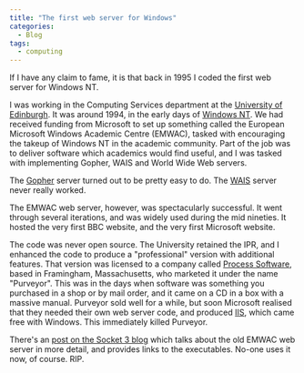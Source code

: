 ```yaml
---
title: "The first web server for Windows"
categories:
  - Blog
tags:
  - computing
---
```


If I have any claim to fame, it is that back in 1995 I coded the first web server for Windows NT.

I was working in the Computing Services department at the [University of Edinburgh](https://www.ed.ac.uk/). It was around 1994, in the early days of [Windows NT](https://en.wikipedia.org/wiki/Windows_NT). We had received funding from Microsoft to set up something called the European Microsoft Windows Academic Centre (EMWAC), tasked with encouraging the takeup of Windows NT in the academic community. Part of the job was to deliver software which academics would find useful, and I was tasked with implementing Gopher, WAIS and World Wide Web servers.

The [Gopher](https://en.wikipedia.org/wiki/Gopher_(protocol)) server turned out to be pretty easy to do. The [WAIS](https://en.wikipedia.org/wiki/Wide_area_information_server) server never really worked.

The EMWAC web server, however, was spectacularly successful. It went through several iterations, and was widely used during the mid nineties. It hosted the very first BBC website, and the very first Microsoft website.

The code was never open source. The University retained the IPR, and I enhanced the code to produce a "professional" version with additional features. That version was licensed to a company called [Process Software](https://www.process.com/), based in Framingham, Massachusetts, who marketed it under the name "Purveyor". This was in the days when software was something you purchased in a shop or by mail order, and it came on a CD in a box with a massive manual. Purveyor sold well for a while, but soon Microsoft realised that they needed their own web server code, and produced [IIS](https://en.wikipedia.org/wiki/Internet_Information_Services), which came free with Windows. This immediately killed Purveyor.

There's an [post on the Socket 3 blog](https://socket3.wordpress.com/2018/07/05/serving-the-web-with-emwac/) which talks about the old EMWAC web server in more detail, and provides links to the executables. No-one uses it now, of course. RIP.

